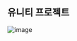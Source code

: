 ## 유니티 프로젝트

![image](https://github.com/wini66/game/assets/119557644/d6403e94-76d7-4855-b0da-c6f922f1002f)

